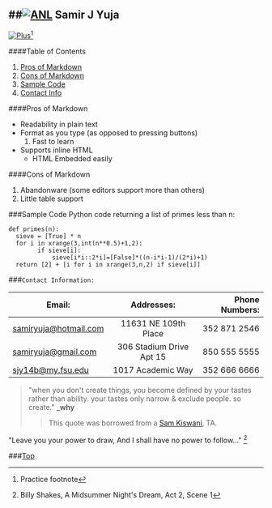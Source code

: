 <a id="top"></a>
##[![ANL](https://pbs.twimg.com/profile_images/116507411/Delta_normal.jpg "ANL")](https://www.anl.gov) Samir J Yuja 
----

[![Plus](http://4.bp.blogspot.com/-LUvaFlG26y8/VLPIPu3K-RI/AAAAAAAAATM/wW2u6bkMxa4/s1600/google_button.png)](https://plus.google.com/u/0/)[^footnote1]


####Table of Contents
 1. [Pros of Markdown](#pros)
 2. [Cons of Markdown](#cons)
 3. [Sample Code](#sample)
 4. [Contact Info](#contact)
 
<a id="pros"></a>

####Pros of Markdown
+	Readability in plain text 
+	Format as you type (as opposed to pressing buttons)
	 1. Fast to learn
+	Supports inline HTML
	* HTML Embedded easily
<a id="cons"></a>

####Cons of Markdown 
1.	Abandonware (some editors support more than others)
2.	Little table support

<a id = "sample"></a>
###Sample Code 
Python code returning a list of primes less than n:
		
	def primes(n):
  	  sieve = [True] * n
   	  for i in xrange(3,int(n**0.5)+1,2):
    	    if sieve[i]:
            	sieve[i*i::2*i]=[False]*((n-i*i-1)/(2*i)+1)
  	  return [2] + [i for i in xrange(3,n,2) if sieve[i]]

<a id="contact"></a>
###`Contact Information:`

|Email:                 |Addresses:              |Phone Numbers: |
| --------------------- | :--------------------: | ------------: |
|<samiryuja@hotmail.com> |11631 NE 109th Place    |352 871 2546   |
|<samiryuja@gmail.com>   |306 Stadium Drive Apt 15|850 555 5555   |
|<sjy14b@my.fsu.edu>    |1017 Academic Way       |352 666 6666   | 



>"when you don't create things, you become defined by your tastes rather than ability. your tastes only narrow & exclude people. so create." **_why**  
>>This quote was borrowed from a [Sam Kiswani][id], TA.  
>
"Leave you your power to draw, And I shall have no power to follow..." [^footnote]

###[Top](#top) 

[id]: https://sskiswani.github.io/ "Sam Kiswani"
[^footnote]: Billy Shakes, A Midsummer Night's Dream, Act 2, Scene 1
[^footnote1]: Practice footnote